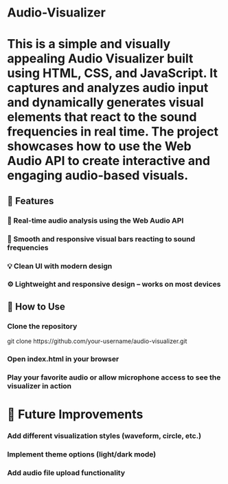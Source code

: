 # Audio-Visualizer
<h1>This is a simple and visually appealing Audio Visualizer built using HTML, CSS, and JavaScript. It captures and analyzes audio input and dynamically generates visual elements that react to the sound frequencies in real time. The project showcases how to use the Web Audio API to create interactive and engaging audio-based visuals.</h1>
<h2>🚀 Features</h2>
<h3>🎵 Real-time audio analysis using the Web Audio API</h3>
<h3>🌈 Smooth and responsive visual bars reacting to sound frequencies</h3>
<h3>💡 Clean UI with modern design</h3>
<h3>⚙️ Lightweight and responsive design – works on most devices</h3>
<h2>📂 How to Use</h2>
<h3>Clone the repository</h3>
git clone https://github.com/your-username/audio-visualizer.git
<h3>Open index.html in your browser</h3>
<h3>Play your favorite audio or allow microphone access to see the visualizer in action</h3>
<h1>🌟 Future Improvements</h1>
<h3>Add different visualization styles (waveform, circle, etc.)</h3>
<h3>Implement theme options (light/dark mode)</h3>
<h3>Add audio file upload functionality</h3>

